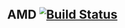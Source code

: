 # AMD [![Build Status](https://travis-ci.org/cbastos/AMD.svg?branch=master)](https://travis-ci.org/cbastos/AMD)
